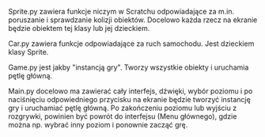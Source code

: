 Sprite.py zawiera funkcje niczym w Scratchu odpowiadające za m.in. poruszanie i sprawdzanie kolizji obiektów. Docelowo każda rzecz na ekranie będzie obiektem tej klasy lub jej dzieckiem.

Car.py zawiera funkcje odpowiadające za ruch samochodu. Jest dzieckiem klasy Sprite.

Game.py jest jakby "instancją gry". Tworzy wszystkie obiekty i uruchamia pętlę główną.

Main.py docelowo ma zawierać cały interfejs, dźwięki, wybór poziomu i po naciśnięciu odpowiedniego przycisku na ekranie będzie tworzyć instancję gry i uruchamiać pętlę główną.
Po zakończeniu poziomu lub wyjściu z rozgrywki, powinien być powrót do interfejsu (Menu głównego), gdzie można np. wybrać inny poziom i ponownie zacząć grę. 
